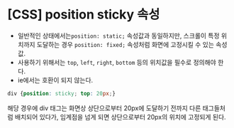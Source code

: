 # [CSS] position sticky 속성

- 일반적인 상태에서는`position: static;` 속성값과 동일하지만, 스크롤이 특정 위치까지 도달하는 경우 `position: fixed;` 속성처럼 화면에 고정시킬 수 있는 속성값.
- 사용하기 위해서는 `top`, `left`, `right`, `bottom` 등의 위치값을 필수로 정의해야 한다.
- ie에서는 호환이 되지 않는다.



```css
div {position: sticky; top: 20px;}
```

해당 경우에 div 태그는  화면상 상단으로부터 20px에 도달하기 전까지 다른 태그들처럼 배치되어 있다가, 임계점을 넘게 되면 상단으로부터 20px의 위치에 고정되게 된다.

